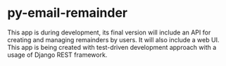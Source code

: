# py-email-remainder

This app is during development, its final version will include an API for creating and managing remainders by users. It will also include a web UI.
This app is being created with test-driven development approach with a usage of Django REST framework.
